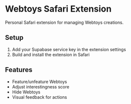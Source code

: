# Webtoys Safari Extension

Personal Safari extension for managing Webtoys creations.

## Setup

1. Add your Supabase service key in the extension settings
2. Build and install the extension in Safari

## Features

- Feature/unfeature Webtoys
- Adjust interestingness score
- Hide Webtoys
- Visual feedback for actions